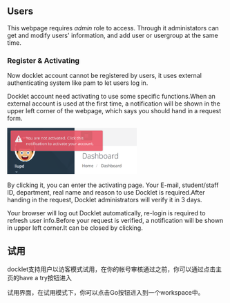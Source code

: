 ## Users ##

This webpage requires *admin* role to access.
Through it administators can get and modify users' information,
and add user or usergroup at the same time.



### Register & Activating ###
Now docklet account cannot be registered by users, it uses external authenticating system like pam to let users log in.

Docklet account need activating to use some specific functions.When an external account is used at the first time, a notification will be shown in the upper left corner of the webpage, which says you should hand in a request form.

<img src="../images/user_init.png" width="300" alt="add workspace">

By clicking it, you can enter the activating page. Your E-mail, student/staff ID, department, real name and reason to use Docklet is required.After handing in the request, Docklet administrators will verify it in 3 days.

Your browser will log out Docklet automatically, re-login is required to refresh user info.Before your request is verified, a notification will be shown in upper left corner.It can be closed by clicking.

## 试用 ##
docklet支持用户以访客模式试用，在你的帐号审核通过之前，你可以通过点击主页的have a try按钮进入


试用界面，在试用模式下，你可以点击Go按钮进入到一个workspace中。
